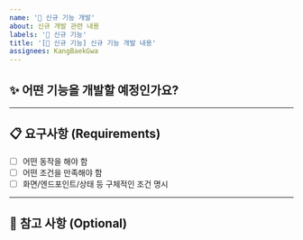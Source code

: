 ```yaml
---
name: '🌟 신규 기능 개발'
about: 신규 개발 관련 내용
labels: '🌟 신규 기능'
title: '[🌟 신규 기능] 신규 기능 개발 내용'
assignees: KangBaekGwa
---
```


## ✨ 어떤 기능을 개발할 예정인가요?

<!-- 개발할 기능의 목적과 개요를 간단히 설명해주세요. -->

---

## 📋 요구사항 (Requirements)

- [ ] 어떤 동작을 해야 함
- [ ] 어떤 조건을 만족해야 함
- [ ] 화면/엔드포인트/상태 등 구체적인 조건 명시

---

## 📌 참고 사항 (Optional)

<!-- 화면 설계, 참고 자료, API 문서 링크 등 있으면 적어주세요. -->
